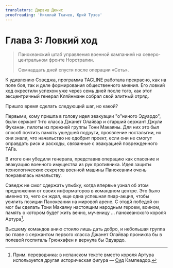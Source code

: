 ```yaml
---
translators: Дарвиш Денис
proofreading: 'Николай Ткачев, Юрий Тузов'
---
```


# Глава 3: Ловкий ход

> Панокеанский штаб управления военной кампанией на северо-центральном фронте Норстралии.
>
> Семнадцать дней спустя после операции «Сеть».

К удивлению Сэведжа, программа TAGLINE работала прекрасно, как на поле боя, так и деле формирования общественного мнения. Его ловкий ход окрестили успехом уже через семь дней после того, как этот эксцентричный генерал Кляйнманн собрал свой элитный отряд.

Пришло время сделать следующий шаг, но какой?

Первыми, кому пришла в голову идея эвакуации "о"ниного Эдуардо", были сержант 1-го класса Джанет Олайвар и старший сержант Джули Фуканан, пилоты из прежней группы Тони Макаяны. Для них это был способ почтить память ушедшей подруги, проявление ностальгии, но они знали, что начальство не одобрит проект, если они не смогут оправдать риск и расходы, связанные с эвакуацией поврежденного ТАГа.

В итоге они убедили генерала, представив операцию как спасение и эвакуацию военного имущества из рук противника. Идея защиты технологических секретов военной машины Панокеании очень понравилась начальству.

Сэведж не смог сдержать улыбку, когда впервые узнал об этом предложении от своих информаторов в командном центре. Это было именно то, чего он ждал, еще одна успешная пиар-акция, чтобы усилить позиции Панокеании на мировой арене. С этодй победой он мог бы сделать Тони Макаяну настоящим народным героем, воином, память о котором будет жить вечно, мученицу … панокеанского короля Артура[^1].

Высшему командов анию стоило лишь дать добро, и небольшая группа во главе с сержантом первого класса Джанет Олайвар проникла бы в полевой госпиталь Грюнхафен и вернула бы Эдуардо.

[^1]: Прим. переводчика: в испанском тексте вместо короля Артура используется другая историческая фигура — [Сид](https://ru.m.wikipedia.org/wiki/Сид_Кампеадор) Кампеадор.  

